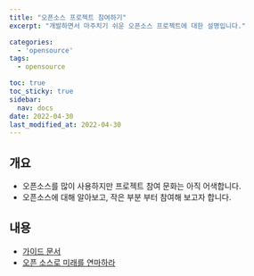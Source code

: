 ```yaml
---
title: "오픈소스 프로젝트 참여하기"
excerpt: "개발하면서 마주치기 쉬운 오픈소스 프로젝트에 대한 설명입니다."

categories:
  - 'opensource'
tags:
  - opensource

toc: true
toc_sticky: true
sidebar:
  nav: docs
date: 2022-04-30
last_modified_at: 2022-04-30
---
```


## 개요

* 오픈소스를 많이 사용하지만 프로젝트 참여 문화는 아직 어색합니다.
* 오픈소스에 대해 알아보고, 작은 부분 부터 참여해 보고자 합니다.

## 내용

* [가이드 문서](https://naver.github.io/OpenSourceGuide/book/)
* [오픈 소스로 미래를 연마하라](https://book.naver.com/bookdb/book_detail.nhn?bid=15557456)